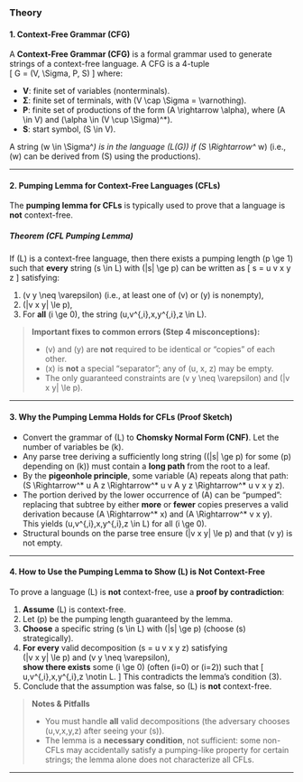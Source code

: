 ### Theory

#### 1. Context-Free Grammar (CFG)

A **Context-Free Grammar (CFG)** is a formal grammar used to generate strings of a context-free language. A CFG is a 4-tuple  
\[
G = (V, \Sigma, P, S)
\]
where:
- **V**: finite set of variables (nonterminals).
- **Σ**: finite set of terminals, with \(V \cap \Sigma = \varnothing\).
- **P**: finite set of productions of the form \(A \rightarrow \alpha\), where \(A \in V\) and \(\alpha \in (V \cup \Sigma)^*\).
- **S**: start symbol, \(S \in V\).

A string \(w \in \Sigma^*\) is in the language \(L(G)\) if \(S \Rightarrow^* w\) (i.e., \(w\) can be derived from \(S\) using the productions).

---

#### 2. Pumping Lemma for Context-Free Languages (CFLs)

The **pumping lemma for CFLs** is typically used to prove that a language is **not** context-free.

##### Theorem (CFL Pumping Lemma)
If \(L\) is a context-free language, then there exists a pumping length \(p \ge 1\) such that **every** string \(s \in L\) with \(|s| \ge p\) can be written as
\[
s = u v x y z
\]
satisfying:
1. \(v y \neq \varepsilon\) (i.e., at least one of \(v\) or \(y\) is nonempty),
2. \(|v x y| \le p\),
3. For **all** \(i \ge 0\), the string \(u\,v^{\,i}\,x\,y^{\,i}\,z \in L\).

> **Important fixes to common errors (Step 4 misconceptions):**
> - \(v\) and \(y\) are **not** required to be identical or “copies” of each other.  
> - \(x\) is **not** a special “separator”; any of \(u, x, z\) may be empty.  
> - The only guaranteed constraints are \(v y \neq \varepsilon\) and \(|v x y| \le p\).

---

#### 3. Why the Pumping Lemma Holds for CFLs (Proof Sketch)

- Convert the grammar of \(L\) to **Chomsky Normal Form (CNF)**. Let the number of variables be \(k\).
- Any parse tree deriving a sufficiently long string (\(|s| \ge p\) for some \(p\) depending on \(k\)) must contain a **long path** from the root to a leaf.
- By the **pigeonhole principle**, some variable \(A\) repeats along that path:  
  \(S \Rightarrow^* u A z \Rightarrow^* u v A y z \Rightarrow^* u v x y z\).
- The portion derived by the lower occurrence of \(A\) can be “pumped”: replacing that subtree by either **more** or **fewer** copies preserves a valid derivation because \(A \Rightarrow^* x\) and \(A \Rightarrow^* v x y\).  
  This yields \(u\,v^{\,i}\,x\,y^{\,i}\,z \in L\) for all \(i \ge 0\).
- Structural bounds on the parse tree ensure \(|v x y| \le p\) and that \(v y\) is not empty.

---

#### 4. How to Use the Pumping Lemma to Show \(L\) is **Not** Context-Free

To prove a language \(L\) is **not** context-free, use a **proof by contradiction**:

1. **Assume** \(L\) is context-free.  
2. Let \(p\) be the pumping length guaranteed by the lemma.  
3. **Choose** a specific string \(s \in L\) with \(|s| \ge p\) (choose \(s\) strategically).  
4. **For every** valid decomposition \(s = u v x y z\) satisfying  
   \(|v x y| \le p\) and \(v y \neq \varepsilon\),  
   **show there exists** some \(i \ge 0\) (often \(i=0\) or \(i=2\)) such that
   \[
   u\,v^{\,i}\,x\,y^{\,i}\,z \notin L.
   \]
   This contradicts the lemma’s condition (3).  
5. Conclude that the assumption was false, so \(L\) is **not** context-free.

> **Notes & Pitfalls**
> - You must handle **all** valid decompositions (the adversary chooses \(u,v,x,y,z\) after seeing your \(s\)).  
> - The lemma is a **necessary condition**, not sufficient: some non-CFLs may accidentally satisfy a pumping-like property for certain strings; the lemma alone does not characterize all CFLs.

---
